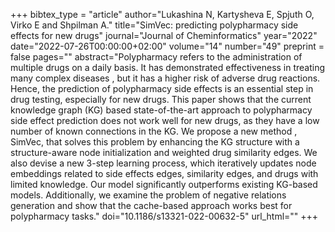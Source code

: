 +++
bibtex_type = "article"
author="Lukashina N, Kartysheva E, Spjuth O, Virko E and Shpilman A."
title="SimVec: predicting polypharmacy side effects for new drugs"
journal="Journal of Cheminformatics"
year="2022"
date="2022-07-26T00:00:00+02:00"
volume="14"
number="49"
preprint = false
pages=""
abstract="Polypharmacy refers to the administration of multiple drugs on a daily basis. It has demonstrated effectiveness in treating many complex diseases , but it has a higher risk of adverse drug reactions. Hence, the prediction of polypharmacy side effects is an essential step in drug testing, especially for new drugs. This paper shows that the current knowledge graph (KG) based state-of-the-art approach to polypharmacy side effect prediction does not work well for new drugs, as they have a low number of known connections in the KG. We propose a new method , SimVec, that solves this problem by enhancing the KG structure with a structure-aware node initialization and weighted drug similarity edges. We also devise a new 3-step learning process, which iteratively updates node embeddings related to side effects edges, similarity edges, and drugs with limited knowledge. Our model significantly outperforms existing KG-based models. Additionally, we examine the problem of negative relations generation and show that the cache-based approach works best for polypharmacy tasks."
doi="10.1186/s13321-022-00632-5"
url_html=""
+++



